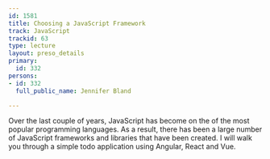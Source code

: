 ```yaml
---
id: 1581
title: Choosing a JavaScript Framework
track: JavaScript
trackid: 63
type: lecture
layout: preso_details
primary:
  id: 332
persons:
- id: 332
  full_public_name: Jennifer Bland

---
```

Over the last couple of years, JavaScript has become on the of the most popular programming languages. As a result, there has been a large number of JavaScript frameworks and libraries that have been created. I will walk you through a simple todo application using Angular, React and Vue.